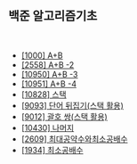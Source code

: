 백준 알고리즘기초
---

<br/>

* [[1000] A+B](https://github.com/KimYoungQ/study/blob/main/%EB%B0%B1%EC%A4%80_%EC%95%8C%EA%B3%A0%EB%A6%AC%EC%A6%98%EA%B8%B0%EC%B4%88/%5B1000%5D%20A%2BB.md)
* [[2558] A+B -2](https://github.com/KimYoungQ/study/blob/main/%EB%B0%B1%EC%A4%80_%EC%95%8C%EA%B3%A0%EB%A6%AC%EC%A6%98%EA%B8%B0%EC%B4%88/%5B2558%5D%20A%2BB%20-2.md)
* [[10950] A+B -3](https://github.com/KimYoungQ/study/blob/main/%EB%B0%B1%EC%A4%80_%EC%95%8C%EA%B3%A0%EB%A6%AC%EC%A6%98%EA%B8%B0%EC%B4%88/%5B10950%5D%20A%2BB%20-3.md)
* [[10951] A+B -4](https://github.com/KimYoungQ/study/blob/main/%EB%B0%B1%EC%A4%80_%EC%95%8C%EA%B3%A0%EB%A6%AC%EC%A6%98%EA%B8%B0%EC%B4%88/%5B10951%5D%20A%2BB%20-4.md)
* [[10828] 스택](https://github.com/KimYoungQ/study/blob/main/%EB%B0%B1%EC%A4%80_%EC%95%8C%EA%B3%A0%EB%A6%AC%EC%A6%98%EA%B8%B0%EC%B4%88/%5B10828%5D%20%EC%8A%A4%ED%83%9D.md)
* [[9093] 단어 뒤집기(스택 활용)](https://github.com/KimYoungQ/study/blob/main/%EB%B0%B1%EC%A4%80_%EC%95%8C%EA%B3%A0%EB%A6%AC%EC%A6%98%EA%B8%B0%EC%B4%88/%5B9093%5D%20%EB%8B%A8%EC%96%B4%20%EB%92%A4%EC%A7%91%EA%B8%B0(%EC%8A%A4%ED%83%9D%20%ED%99%9C%EC%9A%A9).md)
* [[9012] 괄호 쌍(스택 활용)](https://github.com/KimYoungQ/study/blob/main/%EB%B0%B1%EC%A4%80_%EC%95%8C%EA%B3%A0%EB%A6%AC%EC%A6%98%EA%B8%B0%EC%B4%88/%5B9012%5D%20%EA%B4%84%ED%98%B8%20%EC%8C%8D(%EC%8A%A4%ED%83%9D%20%ED%99%9C%EC%9A%A9).md)
* [[10430] 나머지](https://github.com/KimYoungQ/study/blob/main/%EB%B0%B1%EC%A4%80_%EC%95%8C%EA%B3%A0%EB%A6%AC%EC%A6%98%EA%B8%B0%EC%B4%88/%5B10430%5D%EB%82%98%EB%A8%B8%EC%A7%80.md)
* [[2609] 최대공약수와최소공배수](https://github.com/KimYoungQ/study/blob/main/%EB%B0%B1%EC%A4%80_%EC%95%8C%EA%B3%A0%EB%A6%AC%EC%A6%98%EA%B8%B0%EC%B4%88/%5B2609%5D%20%EC%B5%9C%EB%8C%80%EA%B3%B5%EC%95%BD%EC%88%98%EC%99%80%EC%B5%9C%EC%86%8C%EA%B3%B5%EB%B0%B0%EC%88%98.md)
* [[1934] 최소공배수](https://github.com/KimYoungQ/study/blob/main/%EB%B0%B1%EC%A4%80_%EC%95%8C%EA%B3%A0%EB%A6%AC%EC%A6%98%EA%B8%B0%EC%B4%88/%5B1934%5D%20%EC%B5%9C%EC%86%8C%EA%B3%B5%EB%B0%B0%EC%88%98.md)
